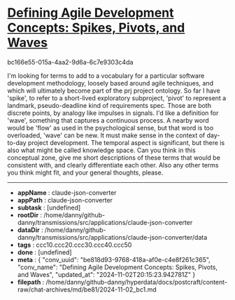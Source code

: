 # [Defining Agile Development Concepts: Spikes, Pivots, and Waves](https://claude.ai/chat/be818d93-9768-418a-af0e-c4e8f261c365)

bc166e55-015a-4aa2-9d6a-6c7e9303c4da

I'm looking for terms to add to a vocabulary for a particular software development methodology, loosely based around agile techniques, and which will ultimately become part of the prj project ontology. So far I have 'spike', to refer to a  short-lived exploratory subproject, 'pivot' to represent a landmark, pseudo-deadline kind of requirements spec. Those are both discrete points, by analogy like impulses in signals. I'd like a definition for 'wave', something that captures a continuous process. A nearby word would be 'flow' as used in the psychological sense, but that word is too overloaded, 'wave' can be new. It must make sense in the context of day-to-day project development.  The temporal aspect is significant, but there is also what might be called knowledge space. Can you think in this conceptual zone, give me short descriptions of these terms that would be consistent with, and clearly  differentiate each other. Also any other terms you think might fit, and your general thoughts, please.

---

* **appName** : claude-json-converter
* **appPath** : claude-json-converter
* **subtask** : [undefined]
* **rootDir** : /home/danny/github-danny/transmissions/src/applications/claude-json-converter
* **dataDir** : /home/danny/github-danny/transmissions/src/applications/claude-json-converter/data
* **tags** : ccc10.ccc20.ccc30.ccc40.ccc50
* **done** : [undefined]
* **meta** : {
  "conv_uuid": "be818d93-9768-418a-af0e-c4e8f261c365",
  "conv_name": "Defining Agile Development Concepts: Spikes, Pivots, and Waves",
  "updated_at": "2024-11-02T20:15:23.942781Z"
}
* **filepath** : /home/danny/github-danny/hyperdata/docs/postcraft/content-raw/chat-archives/md/be81/2024-11-02_bc1.md
